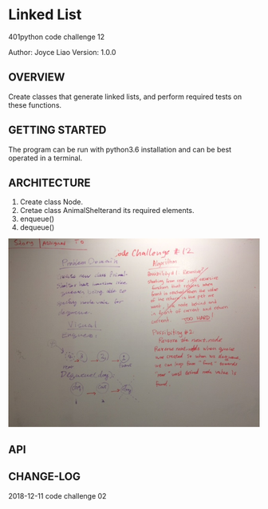 # Linked List


401python code challenge 12


Author: Joyce Liao
Version: 1.0.0


## OVERVIEW
Create classes that generate linked lists, and perform required tests on these functions.


## GETTING STARTED
The program can be run with python3.6 installation and can be best operated in a terminal.


## ARCHITECTURE
1. Create class Node.
2. Cretae class AnimalShelterand its required elements.
3. enqueue()
4. dequeue()

![White Boarding](https://github.com/joyliao07/data_structures_and_algorithms/blob/fifo_animal_shelter/assets/12_fifo_animal_shelter.jpeg)




## API



## CHANGE-LOG




2018-12-11 code challenge 02
